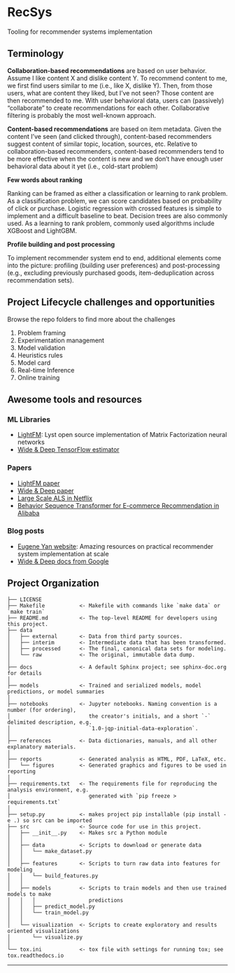 RecSys
==============================

Tooling for recommender systems implementation


Terminology
------------

**Collaboration-based recommendations** are based on user behavior. Assume I like content X and dislike content Y. To recommend content to me, we first find users similar to me (i.e., like X, dislike Y). Then, from those users, what are content they liked, but I’ve not seen? Those content are then recommended to me. With user behavioral data, users can (passively) “collaborate” to create recommendations for each other. Collaborative filtering is probably the most well-known approach.

**Content-based recommendations** are based on item metadata. Given the content I’ve seen (and clicked through), content-based recommenders suggest content of similar topic, location, sources, etc. Relative to collaboration-based recommenders, content-based recommenders tend to be more effective when the content is new and we don’t have enough user behavioral data about it yet (i.e., cold-start problem)

**Few words about ranking** 

Ranking can be framed as either a classification or learning to rank problem. As a classification problem, we can score candidates based on probability of click or purchase. Logistic regression with crossed features is simple to implement and a difficult baseline to beat. Decision trees are also commonly used. As a learning to rank problem, commonly used algorithms include XGBoost and LightGBM. 

**Profile building and post processing**

To implement recommender system end to end, additional elements come into the picture: profiling (building user preferences) and post-processing (e.g., excluding previously purchased goods, item-deduplication across recommendation sets).



Project Lifecycle challenges and opportunities
------------------
Browse the repo folders to find more about the challenges

1. Problem framing
3. Experimentation management
4. Model validation
5. Heuristics rules
6. Model card
7. Real-time Inference 
8. Online training

Awesome tools and resources
-----------------
### ML Libraries
- [LightFM](https://making.lyst.com/lightfm/docs/index.html): Lyst open source implementation of Matrix Factorization neural networks
- [Wide & Deep TensorFlow estimator](https://www.tensorflow.org/api_docs/python/tf/estimator/DNNLinearCombinedClassifier)

### Papers
- [LightFM paper](http://arxiv.org/abs/1507.08439)
- [Wide & Deep paper](https://arxiv.org/abs/1606.07792)
- [Large Scale ALS in Netflix](https://link.springer.com/chapter/10.1007/978-3-540-68880-8_32)
- [Behavior Sequence Transformer for E-commerce Recommendation in Alibaba](https://arxiv.org/abs/1905.06874)

### Blog posts
- [Eugene Yan website](https://eugeneyan.com/): Amazing resources on practical recommender system implementation at scale
- [Wide & Deep docs from Google](https://ai.googleblog.com/2016/06/wide-deep-learning-better-together-with.html)

Project Organization
------------

    ├── LICENSE
    ├── Makefile           <- Makefile with commands like `make data` or `make train`
    ├── README.md          <- The top-level README for developers using this project.
    ├── data
    │   ├── external       <- Data from third party sources.
    │   ├── interim        <- Intermediate data that has been transformed.
    │   ├── processed      <- The final, canonical data sets for modeling.
    │   └── raw            <- The original, immutable data dump.
    │
    ├── docs               <- A default Sphinx project; see sphinx-doc.org for details
    │
    ├── models             <- Trained and serialized models, model predictions, or model summaries
    │
    ├── notebooks          <- Jupyter notebooks. Naming convention is a number (for ordering),
    │                         the creator's initials, and a short `-` delimited description, e.g.
    │                         `1.0-jqp-initial-data-exploration`.
    │
    ├── references         <- Data dictionaries, manuals, and all other explanatory materials.
    │
    ├── reports            <- Generated analysis as HTML, PDF, LaTeX, etc.
    │   └── figures        <- Generated graphics and figures to be used in reporting
    │
    ├── requirements.txt   <- The requirements file for reproducing the analysis environment, e.g.
    │                         generated with `pip freeze > requirements.txt`
    │
    ├── setup.py           <- makes project pip installable (pip install -e .) so src can be imported
    ├── src                <- Source code for use in this project.
    │   ├── __init__.py    <- Makes src a Python module
    │   │
    │   ├── data           <- Scripts to download or generate data
    │   │   └── make_dataset.py
    │   │
    │   ├── features       <- Scripts to turn raw data into features for modeling
    │   │   └── build_features.py
    │   │
    │   ├── models         <- Scripts to train models and then use trained models to make
    │   │   │                 predictions
    │   │   ├── predict_model.py
    │   │   └── train_model.py
    │   │
    │   └── visualization  <- Scripts to create exploratory and results oriented visualizations
    │       └── visualize.py
    │
    └── tox.ini            <- tox file with settings for running tox; see tox.readthedocs.io


--------
